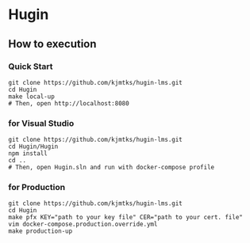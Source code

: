 # Hugin



## How to execution

### Quick Start

```
git clone https://github.com/kjmtks/hugin-lms.git
cd Hugin
make local-up
# Then, open http://localhost:8080
```

### for Visual Studio

```
git clone https://github.com/kjmtks/hugin-lms.git
cd Hugin/Hugin
npm install
cd ..
# Then, open Hugin.sln and run with docker-compose profile
```

### for Production

```
git clone https://github.com/kjmtks/hugin-lms.git
cd Hugin
make pfx KEY="path to your key file" CER="path to your cert. file"
vim docker-compose.production.override.yml
make production-up
```
